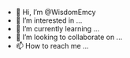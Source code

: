- 👋 Hi, I’m @WisdomEmcy
- 👀 I’m interested in ...
- 🌱 I’m currently learning ...
- 💞️ I’m looking to collaborate on ...
- 📫 How to reach me ...

<!---
WisdomEmcy/WisdomEmcy is a ✨ special ✨ repository because its `README.md` (this file) appears on your GitHub profile.
You can click the Preview link to take a look at your changes.
--->
